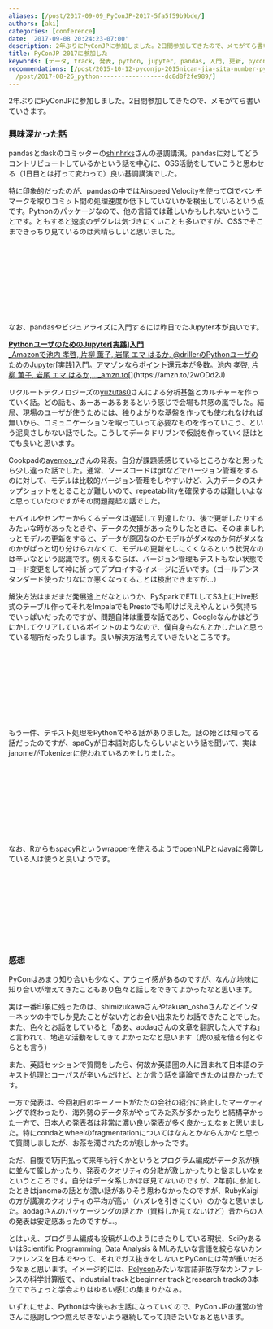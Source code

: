 ```yaml
---
aliases: [/post/2017-09-09_PyConJP-2017-5fa5f59b9bde/]
authors: [aki]
categories: [conference]
date: '2017-09-08 20:24:23-07:00'
description: 2年ぶりにPyConJPに参加しました。2日間参加してきたので、メモがてら書いていきます。
title: PyConJP 2017に参加した
keywords: [データ, track, 発表, python, jupyter, pandas, 入門, 更新, pycon, 編成]
recommendations: [/post/2015-10-12-pyconjp-2015nican-jia-sita-number-pyconjp/, /post/2014-01-18-ke-xue-ji-suan-niokerujun-zhi-hua-aruihanazepythongazhao-shi-nita-yan-yu-nosieawoduo-tuteiruka/,
  /post/2017-08-26_python------------------dc8d8f2fe989/]
---
```


2年ぶりにPyConJPに参加しました。2日間参加してきたので、メモがてら書いていきます。

### 興味深かった話

pandasとdaskのコミッターの[shinhrks](https://twitter.com/sinhrks)さんの基調講演。pandasに対してどうコントリビュートしているかという話を中心に、OSS活動をしていこうと思わせる（1日目とは打って変わって）良い基調講演でした。

特に印象的だったのが、pandasの中ではAirspeed Velocityを使ってCIでベンチマークを取りコミット間の処理速度が低下していないかを検出しているという点です。Pythonのパッケージなので、他の言語では難しいかもしれないということです。ともすると速度のデグレは気づきにくいことも多いですが、OSSでそこまできっちり見ているのは素晴らしいと思いました。

<div class="iframely-embed"><div class="iframely-responsive" style="height: 140px; padding-bottom: 0;"><a href="https://github.com/airspeed-velocity/asv" data-iframely-url="//cdn.iframe.ly/u7lLP8Q?card=small"></a></div></div><script async src="//cdn.iframe.ly/embed.js" charset="utf-8"></script>

なお、pandasやビジュアライズに入門するには昨日でたJupyter本が良いです。

[**PythonユーザのためのJupyter\[実践\]入門**  
_Amazonで池内 孝啓, 片柳 薫子, 岩尾 エマ はるか, @drillerのPythonユーザのためのJupyter\[実践\]入門。アマゾンならポイント還元本が多数。池内 孝啓, 片柳 薫子, 岩尾 エマ はるか,…_amzn.to](https://amzn.to/2wODd2J "https://amzn.to/2wODd2J")[](https://amzn.to/2wODd2J)

リクルートテクノロジーズの[yuzutas0](https://twitter.com/yuzutas0)さんによる分析基盤とカルチャーを作っていく話。どの話も、あーあーあるあるという感じで会場も共感の嵐でした。結局、現場のユーザが使うためには、独りよがりな基盤を作っても使われなければ無いから、コミュニケーションを取っていって必要なものを作っていこう、という泥臭さしかない話でした。こうしてデータドリブンで仮説を作っていく話はとても良いと思います。

Cookpadの[ayemos\_y](https://twitter.com/ayemos_y)さんの発表。自分が課題感感じているところかなと思ったら少し違った話でした。通常、ソースコードはgitなどでバージョン管理をするのに対して、モデルは比較的バージョン管理をしやすいけど、入力データのスナップショットをとることが難しいので、repeatabilityを確保するのは難しいよなと思っていたのですがその問題提起の話でした。

モバイルやセンサーからくるデータは遅延して到達したり、後で更新したりするみたいな時があったときや、データの欠損があったりしたときに、そのまましれっとモデルの更新をすると、データが原因なのかモデルがダメなのか何がダメなのかがぱっと切り分けられなくて、モデルの更新をしにくくなるという状況なのは辛いなという認識です。例えるならば、バージョン管理もテストもない状態でコード変更をして神に祈ってデプロイするイメージに近いです。（ゴールデンスタンダード使ったりなにか悪くなってることは検出できますが…）

解決方法はまだまだ発展途上だなというか、PySparkでETLしてS3上にHive形式のテーブル作ってそれをImpalaでもPrestoでも叩けばええやんという気持ちでいっぱいだったのですが、問題自体は重要な話であり、Googleなんかはどうにかしてクリアしているポイントのようなので、僕自身もなんとかしたいと思っている場所だったりします。良い解決方法考えていきたいところです。

<div class="iframely-embed"><div class="iframely-responsive" style="height: 140px; padding-bottom: 0;"><a href="https://pycon.jp/2017/ja/schedule/presentation/5/" data-iframely-url="//cdn.iframe.ly/2KVfLfr?card=small"></a></div></div><script async src="//cdn.iframe.ly/embed.js" charset="utf-8"></script>

もう一件、テキスト処理をPythonでやる話がありました。話の殆どは知ってる話だったのですが、spaCyが日本語対応したらしいよという話を聞いて、実はjanomeがTokenizerに使われているのをしりました。

<div class="iframely-embed"><div class="iframely-responsive" style="height: 140px; padding-bottom: 0;"><a href="https://github.com/explosion/spaCy" data-iframely-url="//cdn.iframe.ly/ECM6Oez?card=small"></a></div></div><script async src="//cdn.iframe.ly/embed.js" charset="utf-8"></script>

なお、RからもspacyRというwrapperを使えるようでopenNLPとrJavaに疲弊している人は使うと良いようです。

<div class="iframely-embed"><div class="iframely-responsive" style="height: 140px; padding-bottom: 0;"><a href="https://github.com/quanteda/spacyr" data-iframely-url="//cdn.iframe.ly/Sm0nxaE?card=small"></a></div></div><script async src="//cdn.iframe.ly/embed.js" charset="utf-8"></script>

### 感想

PyConはあまり知り合いも少なく、アウェイ感があるのですが、なんか地味に知り合いが増えてきたこともあり色々と話しをできてよかったなと思います。

実は一番印象に残ったのは、shimizukawaさんやtakuan\_oshoさんなどインターネッツの中でしか見たことがない方とお会い出来たりお話できたことでした。また、色々とお話をしていると「ああ、aodagさんの文章を翻訳した人ですね」と言われて、地道な活動をしてきてよかったなと思います（虎の威を借る何とやらとも言う）

また、英語セッションで質問をしたら、何故か英語圏の人に囲まれて日本語のテキスト処理とコーパスが辛いんだけど、とか言う話を議論できたのは良かったです。

一方で発表は、今回初日のキーノートがただの会社の紹介に終止したマーケティングで終わったり、海外勢のデータ系がやってみた系が多かったりと結構辛かった一方で、日本人の発表者は非常に濃い良い発表が多く良かったなぁと思いました。特にcondaとwheelのfragmentationについてはなんとかならんかなと思って質問しましたが、お茶を濁されたのが悲しかったです。

ただ、自腹で1万円払って来年も行くかというとプログラム編成がデータ系が横に並んで厳しかったり、発表のクオリティの分散が激しかったりと悩ましいなぁというところです。自分はデータ系しかほぼ見てないのですが、2年前に参加したときはjanomeの話とか濃い話がありそう思わなかったのですが、RubyKaigiの方が講演のクオリティの平均が高い（ハズレを引きにくい）のかなと思いました。aodagさんのパッケージングの話とか（資料しか見てないけど）昔からの人の発表は安定感あったのですが…。

とはいえ、プログラム編成も投稿が山のようにきたりしている現状、SciPyあるいはScientific Programming, Data Analysis & MLみたいな言語を絞らないカンファレンスを日本でやって、それでガス抜きをしないとPyConには荷が重いだろうなぁと思います。イメージ的には、[Polycon](http://polycon.io/)みたいな言語非依存なカンファレンスの科学計算版で、industrial trackとbeginner trackとresearch trackの3本立てでちょっと学会よりはゆるい感じの集まりかなぁ。

いずれにせよ、Pythonは今後もお世話になっていくので、PyCon JPの運営の皆さんに感謝しつつ燃え尽きないよう継続してって頂きたいなぁと思います。